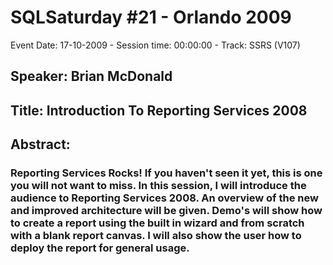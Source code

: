 # SQLSaturday #21 - Orlando 2009
Event Date: 17-10-2009 - Session time: 00:00:00 - Track: SSRS (V107)
## Speaker: Brian McDonald
## Title: Introduction To Reporting Services 2008
## Abstract:
### Reporting Services Rocks! If you haven't seen it yet, this is one you will not want to miss. In this session, I will introduce the audience to Reporting Services 2008. An overview of the new and improved architecture will be given. Demo's will show how to create a report using the built in wizard and from scratch with a blank report canvas. I will also show the user how to deploy the report for general usage.
